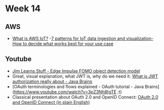 # Week 14

## AWS

- [What is AWS IoT?](https://docs.aws.amazon.com/iot/latest/developerguide/what-is-aws-iot.html)
-[7 patterns for IoT data ingestion and visualization- How to decide what works best for your use case](https://aws.amazon.com/blogs/iot/7-patterns-for-iot-data-ingestion-and-visualization-how-to-decide-what-works-best-for-your-use-case/?trk=global_employee_advocacy&sc_channel=sm&advocacy_source=everyonesocial&es_id=856de905c5)

## Youtube

- [Jim Learns Stuff - Edge Impulse FOMO object detection model](https://www.youtube.com/watch?v=mqN96I32dd0)
- Great, visual explanation, what JWT is, why do we need it: [What is JWT authorization really about - Java Brains](https://www.youtube.com/watch?v=soGRyl9ztjI)
- [OAuth terminologies and flows explained - OAuth tutorial - Java Brains](https://www.youtube.com/watch?v=3pZ3Nh8tgTE  ;t)
- Classical presentation about OAuth 2.0 and OpenID Connect: [OAuth 2.0 and OpenID Connect (in plain English)](https://www.youtube.com/watch?v=996OiexHze0)